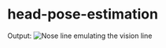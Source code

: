 # head-pose-estimation

Output:
![Nose line emulating the vision line](https://github.com/tsoprano/head-pose-estimation/blob/main/Head%20Pose%20Estimation%202022-09-22%2022-00-20.gif)
